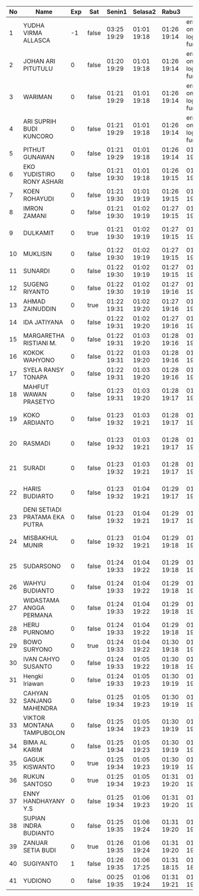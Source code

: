 | No | Name | Exp | Sat | Senin1 | Selasa2 | Rabu3 | 4 | Kamis4 | Jumat5 | Sabtu6 | Senin8 | Selasa9 | Rabu10 | Kamis11 | Jumat12 | Sabtu13 | Senin15 | Selasa16 | 17 | Rabu17 | Kamis18 | Jumat19 | Sabtu20 | Senin22 | Selasa23 | 24 | Rabu24 | Kamis25 |
|-----|-----|-----|-----|-----|-----|-----|-----|-----|-----|-----|-----|-----|-----|-----|-----|-----|-----|-----|-----|-----|-----|-----|-----|-----|-----|-----|-----|-----|
| 1 | YUDHA VIRMA ALLASCA | -1 | false | 03:25 19:29 | 01:01 19:18 | 01:26 19:14 | error on login func | 03:06 19:04 | 01:28 19:11 | -- | 01:01 19:17 | 01:10 19:17 | 01:08 19:04 | 01:09 19:16 | 01:26 19:27 | -- | 01:09 19:21 | 01:23 19:02 | error on login func | 03:28 19:15 | 01:28 19:02 | 01:04 19:09 | -- | 01:09 19:11 | 01:22 19:06 | error on login func | 03:27 19:05 | 01:20 19:06 |
| 2 | JOHAN ARI PITUTULU | 0 | false | 01:20 19:29 | 01:01 19:18 | 01:26 19:14 | error on login func | 03:06 19:04 | 01:28 19:11 | -- | 01:01 19:17 | 01:10 19:17 | 01:08 19:04 | 01:09 19:16 | 01:26 19:27 | -- | 01:09 19:21 | 01:23 19:02 | error on login func | 03:28 19:15 | 01:28 19:02 | 01:04 19:09 | -- | 01:09 19:11 | 01:22 19:06 | error on login func | 03:27 19:05 | 01:20 19:06 |
| 3 | WARIMAN | 0 | false | 01:21 19:29 | 01:01 19:18 | 01:26 19:14 | error on login func | 03:06 19:04 | 01:28 19:11 | -- | 01:01 19:17 | 01:10 19:17 | 01:08 19:04 | 01:09 19:16 | 01:26 19:27 | -- | 01:09 19:21 | 01:23 19:02 | 01:21 19:15 | 01:28 19:02 | 01:04 19:09 | -- | 01:09 19:11 | 01:22 19:06 | error on login func | 03:27 19:05 | 01:20 19:06 |
| 4 | ARI SUPRIH BUDI KUNCORO | 0 | false | 01:21 19:29 | 01:01 19:18 | 01:26 19:14 | error on login func | 03:06 19:04 | 01:28 19:11 | -- | 01:01 19:17 | 01:10 19:17 | 01:08 19:04 | 01:09 19:16 | 01:26 19:27 | -- | 01:09 19:21 | 01:23 19:02 | 01:21 19:15 | 01:28 19:02 | 01:04 19:09 | -- | 01:09 19:11 | 01:22 19:06 | 01:20 19:05 | 01:21 19:06 |
| 5 | PITHUT GUNAWAN | 0 | false | 01:21 19:29 | 01:01 19:18 | 01:26 19:14 | 01:20 19:04 | 01:28 19:11 | -- | 01:01 19:17 | 01:10 19:17 | 01:08 19:04 | 01:09 19:16 | 01:26 19:27 | -- | 01:09 19:21 | 01:23 19:02 | 01:22 19:15 | 01:28 19:02 | 01:04 19:09 | -- | 01:09 19:11 | 01:22 19:06 | 01:21 19:05 | 01:21 19:06 |
| 6 | EKO YUDISTIRO RONY ASHARI | 0 | false | 01:21 19:30 | 01:01 19:18 | 01:26 19:15 | 01:20 19:04 | 01:28 19:11 | -- | 01:01 19:17 | 01:10 19:17 | 01:08 19:04 | 01:09 19:16 | 01:26 19:27 | -- | 01:09 19:21 | 01:23 19:02 | 01:22 19:15 | 01:28 19:02 | 01:04 19:10 | -- | 01:09 19:11 | 01:22 19:06 | 01:21 19:05 | 01:21 19:06 |
| 7 | KOEN ROHAYUDI | 0 | false | 01:21 19:30 | 01:01 19:19 | 01:26 19:15 | 01:20 19:05 | 01:28 19:12 | -- | 01:01 19:18 | 01:10 19:18 | 01:09 19:05 | 01:09 19:17 | 01:27 19:28 | -- | 01:09 19:22 | 01:23 19:03 | 01:22 19:16 | 01:29 19:03 | 01:04 19:10 | -- | 01:09 19:12 | 01:22 19:07 | 01:21 19:06 | 01:21 19:07 |
| 8 | IMRON ZAMANI | 0 | false | 01:21 19:30 | 01:02 19:19 | 01:27 19:15 | 01:20 19:05 | 01:29 19:12 | -- | 01:02 19:18 | 01:11 19:18 | 01:09 19:05 | 01:10 19:17 | 01:27 19:28 | -- | 01:10 19:22 | 01:24 19:03 | 01:22 19:16 | 01:29 19:03 | 01:05 19:10 | -- | 01:10 19:12 | 01:23 19:07 | 01:21 19:06 | 01:21 19:07 |
| 9 | DULKAMIT | 0 | true | 01:21 19:30 | 01:02 19:19 | 01:27 19:15 | 01:20 19:05 | 01:29 19:12 | 01:02 19:26 | 01:02 19:18 | 01:11 19:18 | 01:09 19:05 | 01:10 19:17 | 01:27 19:28 | error on login func | 03:20 19:23 | 01:10 19:22 | 01:24 19:03 | 01:22 19:16 | 01:29 19:03 | 01:05 19:10 | 01:10 19:13 | 01:10 19:12 | 01:23 19:07 | 01:21 19:06 | 01:21 19:07 |
| 10 | MUKLISIN | 0 | false | 01:22 19:30 | 01:02 19:19 | 01:27 19:15 | 01:21 19:05 | 01:29 19:12 | -- | 01:02 19:18 | 01:11 19:18 | 01:09 19:05 | 01:10 19:17 | 01:27 19:28 | -- | 01:10 19:22 | 01:24 19:03 | 01:22 19:16 | 01:29 19:03 | 01:05 19:10 | -- | 01:10 19:12 | 01:23 19:07 | 01:21 19:06 | 01:21 19:07 |
| 11 | SUNARDI | 0 | false | 01:22 19:30 | 01:02 19:19 | 01:27 19:15 | 01:21 19:05 | 01:29 19:12 | -- | 01:02 19:18 | 01:11 19:18 | 01:10 19:05 | 01:10 19:17 | 01:27 19:28 | -- | 01:10 19:22 | 01:24 19:03 | 01:22 19:16 | 01:29 19:03 | 01:05 19:10 | -- | 01:10 19:12 | 01:23 19:07 | 01:21 19:06 | 01:21 19:07 |
| 12 | SUGENG RIYANTO | 0 | false | 01:22 19:30 | 01:02 19:19 | 01:27 19:16 | 01:21 19:06 | 01:29 19:12 | -- | 01:02 19:19 | 01:11 19:18 | 01:10 19:05 | 01:10 19:17 | 01:27 19:28 | -- | 01:10 19:22 | 01:24 19:03 | 01:23 19:17 | 01:29 19:03 | 01:05 19:11 | -- | 01:10 19:12 | 01:23 19:07 | 01:22 19:06 | 01:22 19:07 |
| 13 | AHMAD ZAINUDDIN | 0 | true | 01:22 19:31 | 01:02 19:20 | 01:27 19:16 | 01:21 19:06 | 01:29 19:12 | 01:02 19:26 | 01:02 19:19 | 03:29 19:19 | 05:09 19:05 | 01:10 19:17 | 01:27 19:29 | 01:20 19:23 | 01:10 19:23 | 01:24 19:04 | 01:23 19:17 | 01:29 19:04 | 01:05 19:11 | 01:10 19:13 | 01:10 19:13 | 01:23 19:08 | 01:22 19:07 | 01:22 19:08 |
| 14 | IDA JATIYANA | 0 | false | 01:22 19:31 | 01:02 19:20 | 01:27 19:16 | 01:21 19:06 | 01:29 19:13 | -- | 01:03 19:19 | 03:29 19:19 | 05:09 19:06 | 01:10 19:18 | 01:28 19:29 | -- | 01:11 19:23 | 01:25 19:04 | 01:23 19:17 | 01:30 19:04 | 01:05 19:11 | -- | 01:10 19:13 | 01:23 19:08 | 01:22 19:07 | 01:22 19:08 |
| 15 | MARGARETHA RISTIANI M. | 0 | false | 01:22 19:31 | 01:03 19:20 | 01:28 19:16 | 01:21 19:06 | 01:30 19:13 | -- | 01:03 19:19 | 03:30 19:19 | 05:10 19:06 | 01:11 19:18 | 01:28 19:29 | -- | 01:11 19:23 | 01:25 19:04 | 01:23 19:17 | 01:30 19:04 | 01:06 19:11 | -- | 01:11 19:13 | 01:24 19:08 | 01:22 19:07 | 01:22 19:08 |
| 16 | KOKOK WAHYONO | 0 | false | 01:22 19:31 | 01:03 19:20 | 01:28 19:16 | 01:21 19:06 | 01:30 19:13 | -- | 01:03 19:19 | 03:30 19:19 | 05:10 19:06 | 01:11 19:18 | 01:28 19:29 | -- | 01:11 19:23 | 01:25 19:04 | 01:23 19:17 | 01:30 19:04 | 01:06 19:11 | -- | 01:11 19:13 | 01:24 19:08 | 01:22 19:07 | 01:22 19:08 |
| 17 | SYELA RANSY TONAPA | 0 | false | 01:22 19:31 | 01:03 19:20 | 01:28 19:16 | 01:21 19:06 | 01:30 19:13 | -- | 01:03 19:19 | 03:30 19:19 | 05:10 19:06 | 01:11 19:18 | 01:28 19:29 | -- | 01:11 19:23 | 01:25 19:04 | 01:23 19:17 | 01:30 19:04 | 01:06 19:11 | -- | 01:11 19:13 | 01:24 19:08 | 01:22 19:07 | 01:22 19:08 |
| 18 | MAHFUT WAWAN PRASETYO | 0 | false | 01:23 19:31 | 01:03 19:20 | 01:28 19:17 | 01:22 19:07 | 01:30 19:13 | -- | 01:03 19:20 | 03:30 19:19 | 05:10 19:06 | 01:11 19:18 | 01:28 19:30 | -- | 01:11 19:24 | 01:25 19:04 | 01:23 19:18 | 01:30 19:05 | 01:06 19:11 | -- | 01:11 19:13 | 01:24 19:08 | 01:22 19:07 | 01:22 19:08 |
| 19 | KOKO ARDIANTO | 0 | false | 01:23 19:32 | 01:03 19:21 | 01:28 19:17 | 01:22 19:07 | 01:30 19:13 | -- | 01:03 19:20 | 03:30 19:20 | 05:10 19:06 | error on login func | 03:24 19:18 | 01:28 19:30 | -- | 01:11 19:24 | 01:25 19:05 | 01:24 19:18 | 01:30 19:05 | 01:06 19:12 | -- | 01:11 19:14 | 01:24 19:09 | 01:23 19:08 | 01:23 19:09 |
| 20 | RASMADI | 0 | false | 01:23 19:32 | 01:03 19:21 | 01:28 19:17 | 01:22 19:07 | 01:30 19:14 | -- | 01:03 19:20 | 03:30 19:20 | 05:10 19:06 | error on login func | 03:24 19:19 | 01:28 19:30 | -- | 01:11 19:24 | 01:25 19:05 | 01:24 19:18 | 01:30 19:05 | 01:06 19:12 | -- | 01:11 19:14 | 01:24 19:09 | 01:23 19:08 | 01:23 19:09 |
| 21 | SURADI | 0 | false | 01:23 19:32 | 01:03 19:21 | 01:28 19:17 | 01:22 19:07 | 01:31 19:14 | -- | 01:04 19:20 | 03:30 19:20 | 05:10 19:07 | error on login func | 03:24 19:19 | 01:29 19:30 | -- | 01:11 19:24 | 01:26 19:05 | 01:24 19:18 | 01:31 19:05 | 01:06 19:12 | -- | 01:11 19:14 | 01:24 19:09 | 01:23 19:08 | 01:23 19:09 |
| 22 | HARIS BUDIARTO | 0 | false | 01:23 19:32 | 01:04 19:21 | 01:29 19:17 | 01:22 19:07 | 01:31 19:14 | -- | 01:04 19:20 | 03:30 19:20 | 05:10 19:07 | error on login func | 03:25 19:19 | 01:29 19:30 | -- | error on login func | 03:27 19:24 | 01:26 19:05 | 01:24 19:18 | 01:31 19:05 | 01:07 19:12 | -- | error on login func | 03:19 19:14 | 01:25 19:09 | 01:23 19:08 | 01:23 19:09 |
| 23 | DENI SETIADI PRATAMA EKA PUTRA | 0 | false | 01:23 19:32 | 01:04 19:21 | 01:29 19:17 | 01:22 19:07 | 01:31 19:14 | -- | 01:04 19:20 | 03:31 19:20 | 05:11 19:07 | 01:19 19:19 | 01:29 19:30 | -- | error on login func | 03:28 19:24 | 01:26 19:05 | 01:24 19:18 | 01:31 19:06 | 01:07 19:12 | -- | error on login func | 03:20 19:14 | 01:25 19:09 | 01:23 19:08 | 01:23 19:09 |
| 24 | MISBAKHUL MUNIR | 0 | false | 01:23 19:32 | 01:04 19:21 | 01:29 19:18 | 01:22 19:08 | 01:31 19:14 | -- | 01:04 19:20 | 03:31 19:20 | 05:11 19:07 | 01:20 19:19 | 01:29 19:31 | -- | error on login func | 03:28 19:25 | 01:26 19:05 | 01:24 19:19 | 01:31 19:06 | 01:07 19:12 | -- | error on login func | 03:20 19:14 | 01:25 19:09 | 01:23 19:08 | 01:23 19:09 |
| 25 | SUDARSONO | 0 | false | 01:24 19:33 | 01:04 19:22 | 01:29 19:18 | 01:23 19:08 | 01:31 19:14 | -- | 01:04 19:21 | 03:31 19:21 | 05:11 19:07 | 01:20 19:19 | 01:29 19:31 | -- | error on login func | 03:28 19:25 | 01:26 19:06 | 01:24 19:19 | 01:31 19:06 | 01:07 19:13 | -- | error on login func | 03:20 19:14 | 01:25 19:10 | 01:23 19:08 | 01:23 19:10 |
| 26 | WAHYU BUDIANTO | 0 | false | 01:24 19:33 | 01:04 19:22 | 01:29 19:18 | 01:23 19:08 | 01:31 19:15 | -- | 01:04 19:21 | 03:31 19:21 | 05:11 19:07 | 01:20 19:20 | 01:29 19:31 | -- | 01:20 19:25 | 01:26 19:06 | 01:25 19:19 | 01:31 19:06 | 01:07 19:13 | -- | 01:20 19:15 | 01:25 19:10 | 01:24 19:09 | 01:24 19:10 |
| 27 | WIDASTAMA ANGGA PERMANA | 0 | false | 01:24 19:33 | 01:04 19:22 | 01:29 19:18 | 01:23 19:08 | 01:31 19:15 | -- | 01:05 19:21 | 03:31 19:21 | 05:11 19:07 | 01:20 19:20 | 01:30 19:31 | -- | 01:20 19:25 | 01:26 19:06 | 01:25 19:19 | 01:31 19:06 | 01:07 19:13 | -- | 01:20 19:15 | 01:25 19:10 | 01:24 19:09 | 01:24 19:10 |
| 28 | HERU PURNOMO | 0 | false | 01:24 19:33 | 01:04 19:22 | 01:29 19:18 | 01:23 19:08 | 01:32 19:15 | -- | 01:05 19:21 | 03:31 19:21 | 05:11 19:08 | 01:20 19:20 | 01:30 19:31 | -- | 01:20 19:25 | 01:27 19:06 | 01:25 19:19 | 01:32 19:06 | 01:07 19:13 | -- | 01:20 19:15 | 01:25 19:10 | 01:24 19:09 | 01:24 19:10 |
| 29 | BOWO SURYONO | 0 | true | 01:24 19:33 | 01:04 19:22 | 01:30 19:18 | 01:23 19:09 | 01:32 19:15 | 01:02 19:26 | 01:05 19:21 | 03:31 19:21 | 05:12 19:08 | 01:20 19:20 | 01:30 19:31 | 01:20 19:23 | 01:21 19:25 | 01:27 19:06 | 01:25 19:19 | 01:32 19:06 | 01:08 19:13 | 01:10 19:13 | 01:21 19:15 | 01:26 19:10 | 01:24 19:09 | 01:24 19:10 |
| 30 | IVAN CAHYO SUSANTO | 0 | false | 01:24 19:33 | 01:05 19:22 | 01:30 19:18 | 01:23 19:09 | 01:32 19:15 | -- | 01:05 19:22 | 03:32 19:21 | 05:12 19:08 | 01:21 19:20 | 01:30 19:31 | -- | 01:21 19:26 | 01:27 19:06 | 01:25 19:19 | 01:32 19:07 | 01:08 19:13 | -- | 01:21 19:15 | 01:26 19:10 | 01:24 19:09 | 01:24 19:10 |
| 31 | Hengki Iriawan | 0 | false | 01:24 19:33 | 01:05 19:23 | 01:30 19:19 | 01:23 19:09 | 01:32 19:15 | -- | 01:05 19:22 | 03:32 19:21 | 05:12 19:08 | 01:21 19:20 | 01:30 19:32 | -- | 01:21 19:26 | 01:27 19:07 | 01:25 19:20 | 01:32 19:07 | 01:08 19:14 | -- | 01:21 19:15 | 01:26 19:11 | 01:24 19:09 | 01:24 19:11 |
| 32 | CAHYAN SANJANG MAHENDRA | 0 | false | 01:25 19:34 | 01:05 19:23 | 01:30 19:19 | 01:24 19:09 | 01:32 19:16 | -- | 01:05 19:22 | 03:32 19:22 | 05:12 19:08 | 01:21 19:21 | 01:30 19:32 | -- | 01:21 19:26 | 01:27 19:07 | 01:25 19:20 | 01:32 19:07 | 01:08 19:14 | -- | 01:21 19:16 | 01:26 19:11 | 01:24 19:10 | 01:24 19:11 |
| 33 | VIKTOR MONTANA TAMPUBOLON | 0 | false | 01:25 19:34 | 01:05 19:23 | 01:30 19:19 | 01:24 19:09 | 01:32 19:16 | -- | 01:05 19:22 | 03:32 19:22 | 05:12 19:08 | 01:21 19:21 | 01:30 19:32 | -- | 01:21 19:26 | 01:27 19:07 | 01:26 19:20 | 01:32 19:07 | 01:08 19:14 | -- | 01:21 19:16 | 01:26 19:11 | 01:25 19:10 | 01:25 19:11 |
| 34 | BIMA AL KARIM | 0 | false | 01:25 19:34 | 01:05 19:23 | 01:30 19:19 | 01:24 19:09 | 01:32 19:16 | -- | 01:06 19:22 | 03:32 19:22 | 05:12 19:09 | 01:21 19:21 | 01:31 19:32 | -- | 01:21 19:26 | 01:27 19:07 | 01:26 19:20 | 01:32 19:07 | 01:08 19:14 | -- | 01:21 19:16 | 01:26 19:11 | 01:25 19:10 | 01:25 19:11 |
| 35 | GAGUK KISWANTO | 0 | true | 01:25 19:34 | 01:05 19:23 | 01:30 19:19 | 01:24 19:09 | 01:33 19:16 | 01:02 19:26 | 01:06 19:22 | 03:32 19:22 | 05:12 19:09 | 01:21 19:21 | 01:31 19:32 | 01:21 19:23 | 01:21 19:26 | 01:28 19:07 | 01:26 19:20 | 01:33 19:07 | 01:08 19:14 | 01:10 19:13 | 01:21 19:16 | 01:26 19:11 | 01:25 19:10 | 01:25 19:11 |
| 36 | RUKUN SANTOSO | 0 | true | 01:25 19:34 | 01:05 19:23 | 01:31 19:20 | 01:24 19:10 | 01:33 19:16 | 01:02 19:26 | 01:06 19:23 | 03:32 19:22 | 05:12 19:09 | 01:21 19:21 | 01:31 19:32 | 01:21 19:23 | 01:21 19:27 | 01:28 19:08 | 01:26 19:21 | 01:33 19:08 | 01:09 19:14 | 01:10 19:13 | 01:21 19:16 | 01:27 19:11 | 01:25 19:10 | 01:25 19:11 |
| 37 | ENNY HANDHAYANY Y.S | 0 | false | 01:25 19:34 | 01:06 19:23 | 01:31 19:20 | 01:24 19:10 | 01:33 19:16 | -- | 01:06 19:23 | 03:33 19:22 | 05:13 19:09 | 01:22 19:21 | 01:31 19:33 | -- | 01:22 19:27 | 01:28 19:08 | 01:26 19:21 | 01:33 19:08 | 01:09 19:15 | -- | 01:22 19:16 | 01:27 19:12 | 01:25 19:10 | 01:25 19:11 |
| 38 | SUPIAN INDRA BUDIANTO | 0 | false | 01:25 19:35 | 01:06 19:24 | 01:31 19:20 | 01:24 19:10 | 01:33 19:17 | -- | 01:06 19:23 | 03:33 19:23 | 05:13 19:09 | 01:22 19:22 | 01:31 19:33 | -- | 01:22 19:27 | 01:28 19:08 | 01:26 19:21 | 01:33 19:08 | 01:09 19:15 | -- | 01:22 19:16 | 01:27 19:12 | 01:25 19:11 | 01:25 19:12 |
| 39 | ZANUAR SETIA BUDI | 0 | true | 01:26 19:35 | 01:06 19:24 | 01:31 19:20 | 01:25 19:10 | 01:33 19:17 | 01:02 19:27 | 01:06 19:23 | 03:33 19:23 | 05:13 19:09 | 01:22 19:22 | 01:31 19:33 | 01:21 19:23 | 01:22 19:27 | 01:28 19:08 | 01:26 19:21 | 01:33 19:08 | 01:09 19:15 | 01:10 19:13 | 01:22 19:17 | 01:27 19:12 | 01:25 19:11 | 01:25 19:12 |
| 40 | SUGIYANTO | 1 | false | 01:26 19:35 | 01:06 17:25 | 01:31 18:15 | 01:25 18:10 | 01:33 19:17 | -- | 01:06 16:45 | 03:33 19:23 | 05:13 19:09 | 01:22 06:58 | 01:31 19:33 | -- | 01:22 19:27 | 01:28 17:08 | 01:26 18:24 | 01:33 17:27 | 01:09 19:15 | -- | 01:22 18:07 | 01:27 18:19 | 01:26 19:11 | 01:26 18:19 |
| 41 | YUDIONO | 0 | false | 00:25 19:35 | 01:06 19:24 | 01:31 19:21 | 01:25 19:11 | 01:33 19:17 | -- | 01:06 19:23 | 03:33 19:23 | 05:13 19:10 | 01:22 19:22 | 01:32 19:33 | -- | 01:22 19:27 | 01:28 19:08 | 01:27 19:21 | 01:33 19:09 | 01:09 19:15 | -- | 01:22 19:17 | 01:27 19:12 | 01:26 19:11 | 01:26 19:12 |
